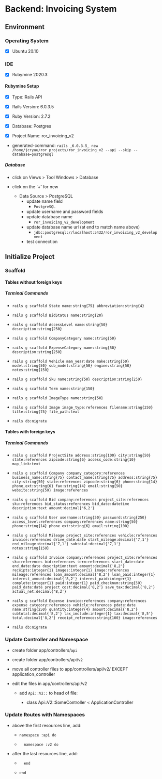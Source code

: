 # Backend: Invoicing System

## Environment

### Operating System

- [x] Ubuntu 20.10
  
### IDE

- [x] Rubymine 2020.3

#### Rubymine Setup

- [x] Type: Rails API
  
- [x] Rails Version: 6.0.3.5
  
- [x] Ruby Version: 2.7.2
  
- [x] Database: Postgres
  
- [x] Project Name: ror_invoicing_v2

- generated-command: `rails _6.0.3.5_ new /home/jcryuu/ror_projects/ror_invoicing_v2 --api --skip --database=postgresql`

##### Database

- click on Views > Tool Windows > Database

- click on the '+' for new
    - Data Source > PostgreSQL
        - update name field
            - `PostgreSQL`
        - update username and password fields
        - update database name
            - `ror_invoicing_v2_development`
        - update database name url (at end to match name above)
            - `jdbc:postgresql://localhost:5432/ror_invoicing_v2_development`
        - test connection

## Initialize Project

### Scaffold

#### Tables without foreign keys

##### Terminal Commands

- `rails g scaffold State name:string{75} abbreviation:string{4}`

- `rails g scaffold BidStatus name:string{20}`

- `rails g scaffold AccessLevel name:string{50} description:string{250}`

- `rails g scaffold CompanyCategory name:string{50}`

- `rails g scaffold ExpenseCategory name:string{50} description:string{250}`

- `rails g scaffold Vehicle man_year:date make:string{50} model:string{50} sub_model:string{50} engine:string{50} notes:string{150}`

- `rails g scaffold Sku name:string{50} description:string{250}`

- `rails g scaffold Term name:string{150}`

- `rails g scaffold ImageType name:string{50}`

- `rails g scaffold Image image_type:references filename:string{250} title:string{75} file_path:text`

- `rails db:migrate`

#### Tables with foreign keys

##### Terminal Commands

- `rails g scaffold ProjectSite address:string{100} city:string{50} state:references zipcode:string{6} access_code:string{10} map_link:text`

- `rails g scaffold Company company_category:references business_name:string{75} contact_name:string{75} address:string{75} city:string{50} state:references zipcode:string{6} phone:string{14} phone_ext:string{6} fax:string{14} email:string{50} website:string{50} image:references`

- `rails g scaffold Bid company:references project_site:references sku:references bid_status:references bid_date:datetime description:text amount:decimal{'6,2'}`

- `rails g scaffold User username:string{50} password:string{250} access_level:references company:references name:string{50} phone:string{14} phone_ext:string{6} email:string{100}`

- `rails g scaffold Mileage project_site:references vehicle:references invoice:references drive_date:date start_mileage:decimal{'7,1'} end_mileage:decimal{'7,1'} subtotal:decimal{'7,1'} notes:string{150}`

- `rails g scaffold Invoice company:references project_site:references sku:references bid:references term:references start_date:date end_date:date description:text amount:decimal{'8,2'} receipts:integer{1} images:integer{1} image:references mileage:references loan_amount:decimal{'8,2'} loan_paid:integer{1} interest_amount:decimal{'8,2'} interest_paid:integer{1} complete:integer{1} paid:integer{1} paid_checknum:string{50} paid_date:date project_cost:decimal{'8,2'} save_tax:decimal{'8,2'} actual_net:decimal{'8,2'}`

- `rails g scaffold Expense invoice:references company:references expense_category:references vehicle:references pdate:date name:string{250} quantity:integer{4} amount:decimal{'8,2'} subtotal:decimal{'8,2'} tax_include:integer{1} tax:decimal{'8,5'} total:decimal{'8,2'} receipt_reference:string{100} image:references`

- `rails db:migrate`

### Update Controller and Namespace

- create folder app/controllers/`api`
  
- create folder app/controllers/api/`v2`
  
- move all controller files to app/controllers/api/v2/ EXCEPT application_controller

- edit the files in app/controllers/api/v2
  
    - add `Api::V2::` to head of file:
      
        - class Api::V2::SomeController < ApplicationController

### Update Routes with Namespaces

- above the first resources line, add:
    
    - `namespace :api do`
      
    - `  namespace :v2 do`
    
- after the last resources line, add:

    - `  end`
    
    - `end`
    